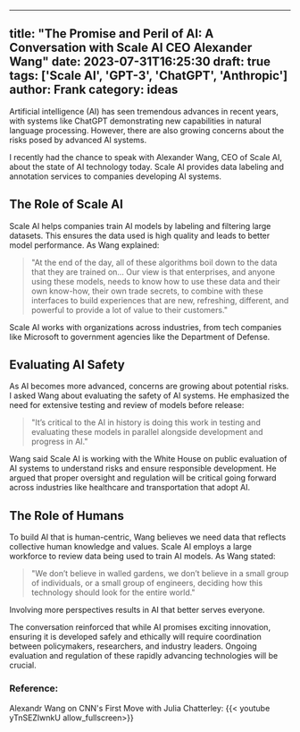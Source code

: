 
---
title: "The Promise and Peril of AI: A Conversation with Scale AI CEO Alexander Wang"
date: 2023-07-31T16:25:30
draft: true
tags: ['Scale AI', 'GPT-3', 'ChatGPT', 'Anthropic']
author: Frank
category: ideas
---

Artificial intelligence (AI) has seen tremendous advances in recent years, with systems like ChatGPT demonstrating new capabilities in natural language processing. However, there are also growing concerns about the risks posed by advanced AI systems. 

I recently had the chance to speak with Alexander Wang, CEO of Scale AI, about the state of AI technology today. Scale AI provides data labeling and annotation services to companies developing AI systems.

## The Role of Scale AI

Scale AI helps companies train AI models by labeling and filtering large datasets. This ensures the data used is high quality and leads to better model performance. As Wang explained:

> "At the end of the day, all of these algorithms boil down to the data that they are trained on... Our view is that enterprises, and anyone using these models, needs to know how to use these data and their own know-how, their own trade secrets, to combine with these interfaces to build experiences that are new, refreshing, different, and powerful to provide a lot of value to their customers."

Scale AI works with organizations across industries, from tech companies like Microsoft to government agencies like the Department of Defense. 

## Evaluating AI Safety

As AI becomes more advanced, concerns are growing about potential risks. I asked Wang about evaluating the safety of AI systems. He emphasized the need for extensive testing and review of models before release:

> "It’s critical to the AI in history is doing this work in testing and evaluating these models in parallel alongside development and progress in AI."

Wang said Scale AI is working with the White House on public evaluation of AI systems to understand risks and ensure responsible development. He argued that proper oversight and regulation will be critical going forward across industries like healthcare and transportation that adopt AI.

## The Role of Humans 

To build AI that is human-centric, Wang believes we need data that reflects collective human knowledge and values. Scale AI employs a large workforce to review data being used to train AI models. As Wang stated:

> "We don’t believe in walled gardens, we don’t believe in a small group of individuals, or a small group of engineers, deciding how this technology should look for the entire world."

Involving more perspectives results in AI that better serves everyone.

The conversation reinforced that while AI promises exciting innovation, ensuring it is developed safely and ethically will require coordination between policymakers, researchers, and industry leaders. Ongoing evaluation and regulation of these rapidly advancing technologies will be crucial.


### Reference:
Alexandr Wang on CNN's First Move with Julia Chatterley:
{{< youtube yTnSEZIwnkU allow_fullscreen>}}
        
